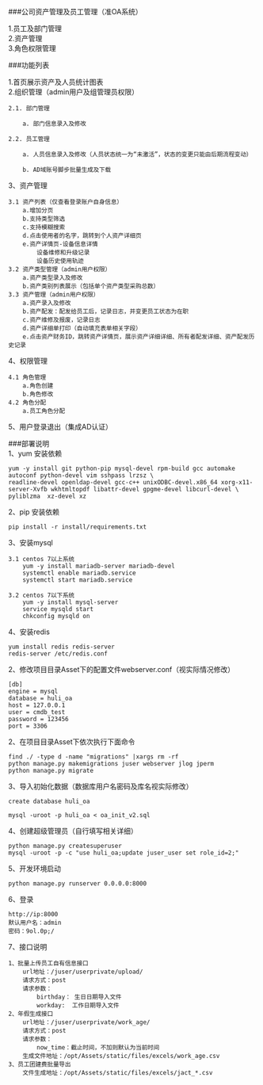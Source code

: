 ###公司资产管理及员工管理（准OA系统）

1.员工及部门管理  
2.资产管理  
3.角色权限管理

###功能列表

1.首页展示资产及人员统计图表  
2.组织管理（admin用户及组管理员权限）  
    
    2.1. 部门管理  
        
        a. 部门信息录入及修改  
    
    2.2. 员工管理
        
        a. 人员信息录入及修改（人员状态统一为“未激活”，状态的变更只能由后期流程变动）
        
        b. AD域账号脚步批量生成及下载
3、资产管理
    
    3.1 资产列表（仅查看登录账户自身信息）
        a.增加分页
        b.支持类型筛选
        c.支持模糊搜索
        d.点击使用者的名字，跳转到个人资产详细页
        e.资产详情页-设备信息详情
            设备维修和升级记录
            设备历史使用轨迹
	3.2 资产类型管理（admin用户权限）
        a.资产类型录入及修改
        b.资产类别列表展示（包括单个资产类型采购总数）
	3.3 资产管理（admin用户权限）
        a.资产录入及修改
        b.资产配发：配发给员工后，记录日志，并变更员工状态为在职
        c.资产维修及报废，记录日志
        d.资产详细单打印（自动填充表单相关字段）
        e.点击资产财务ID，跳转资产详情页，展示资产详细详细、所有者配发详细、资产配发历史记录
4、权限管理
    
    4.1 角色管理
        a.角色创建
        b.角色修改
	4.2 角色分配
	    a.员工角色分配
5、用户登录退出（集成AD认证）


###部署说明    
1、yum 安装依赖

    yum -y install git python-pip mysql-devel rpm-build gcc automake autoconf python-devel vim sshpass lrzsz \
    readline-devel openldap-devel gcc-c++ unixODBC-devel.x86_64 xorg-x11-server-Xvfb wkhtmltopdf libattr-devel gpgme-devel libcurl-devel \
    pyliblzma  xz-devel xz

2、pip 安装依赖    
    
    pip install -r install/requirements.txt

3、安装mysql
    
    3.1 centos 7以上系统
        yum -y install mariadb-server mariadb-devel
        systemctl enable mariadb.service
        systemctl start mariadb.service
     
    3.2 centos 7以下系统
        yum -y install mysql-server
        service mysqld start
        chkconfig mysqld on
    
4、安装redis

    yum install redis redis-server
    redis-server /etc/redis.conf

2、修改项目目录Asset下的配置文件webserver.conf（视实际情况修改）
    
    [db]
    engine = mysql
    database = huli_oa
    host = 127.0.0.1
    user = cmdb_test
    password = 123456
    port = 3306
    
2、在项目目录Asset下依次执行下面命令
    
    find ./ -type d -name "migrations" |xargs rm -rf
    python manage.py makemigrations juser webserver jlog jperm
    python manage.py migrate

3、导入初始化数据（数据库用户名密码及库名视实际修改）
    
    create database huli_oa

    mysql -uroot -p huli_oa < oa_init_v2.sql
    
4、创建超级管理员（自行填写相关详细）
    
    python manage.py createsuperuser 
    mysql -uroot -p -c "use huli_oa;update juser_user set role_id=2;"
    
5、开发环境启动
    
    python manage.py runserver 0.0.0.0:8000
    
6、登录
    
    http://ip:8000
    默认用户名：admin
    密码：9ol.0p;/

7、接口说明

    1、批量上传员工自有信息接口
        url地址：/juser/userprivate/upload/
        请求方式：post
        请求参数：
            birthday： 生日日期导入文件
            workday:  工作日期导入文件
    2、年假生成接口
        url地址：/juser/userprivate/work_age/
        请求方式：post
        请求参数：
            now_time：截止时间，不加则默认为当前时间
        生成文件地址：/opt/Assets/static/files/excels/work_age.csv    
    3、员工团建费批量导出
        文件生成地址：/opt/Assets/static/files/excels/jact_*.csv    
    